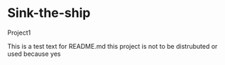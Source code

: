 # Sink-the-ship
Project1

This is a test text for README.md
this project is not to be distrubuted or used because yes
